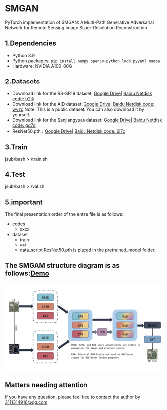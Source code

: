 # SMGAN
PyTorch implementation of SMGAN: A Multi-Path Generative Adversarial Network for Remote Sensing Image Super-Resolution Reconstruction

## 1.Dependencies
- Python 3.9
- Python packages: `pip install numpy opencv-python lmdb pyyaml mamba`
- Hardware: NVIDIA A100-80G

## 2.Datasets
- Download link for the RS-SR19 dataset: [Google Drive](https://drive.google.com/file/d/1-XKL9lfDZ7URWZWVBFatmd2FScAyECJC/view?usp=sharing)| [Baidu Netdisk code: b2ik](https://pan.baidu.com/s/1mDbax-JI_ypH0OOXVERGwQ)
- Download link for the AID dataset: [Google Drive](https://drive.google.com/file/d/1FU2JtrTQ6lDvPur8bc5oWwmC1KnLAkDc/view?usp=sharing)| [Baidu Netdisk code: wvzc](https://pan.baidu.com/s/1SYTuVfxeWPBqbprzm8sV8w) Note: This is a public dataset. You can also download it by yourself.
- Download link for the Sanjiangyuan dataset: [Google Drive](https://drive.google.com/file/d/1HDu9hMrPYufyFKNbVSyl47TcQyYXl8VB/view?usp=sharing)| [Baidu Netdisk code: gd7d](https://pan.baidu.com/s/1uoajCBpFtYibsaITIi0kcA)
- ResNet50.pth：[Google Drive](https://drive.google.com/file/d/1UbubPmfFGaXypr31_YwrkVyjysmR7q3x/view?usp=sharing)| [Baidu Netdisk code: 6i7c](https://pan.baidu.com/s/1TMLfCAHIxbD3HnDgySBVeg)

## 3.Train
jsub/bash >./train.sh

## 4.Test
jsub/bash >./val.sh

## 5.important
The final presentation order of the entire file is as follows:
- codes
  - xxxx
- dataset
  - train
  - val
  - data_script
ResNet50.pth is placed in the pretrained_model folder.

## The SMGAM structure diagram is as follows:[Demo](https://hw-star.github.io/SMGAN/)
![image text](https://github.com/hw-star/SMGAN/blob/main/readmeIamges/SMGAM.png)

## Matters needing attention

If you have any question, please feel free to contact the author by 3111314916@qq.com.
